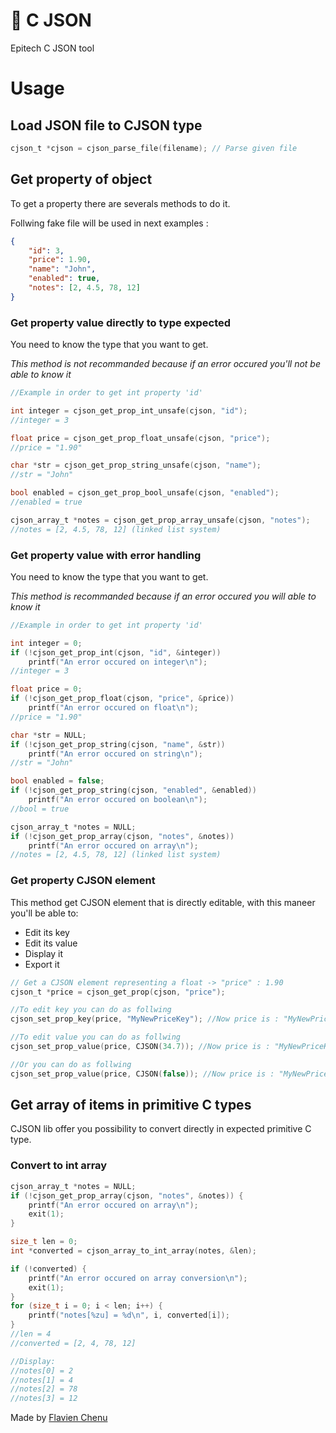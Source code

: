 # 🔡 C JSON
Epitech C JSON tool

# Usage
## Load JSON file to CJSON type
```c
cjson_t *cjson = cjson_parse_file(filename); // Parse given file
```

## Get property of object
To get a property there are severals methods to do it.

Follwing fake file will be used in next examples :
```json
{
    "id": 3,
    "price": 1.90,
    "name": "John",
    "enabled": true,
    "notes": [2, 4.5, 78, 12]
}
```

### Get property value directly to type expected
You need to know the type that you want to get.


*This method is not recommanded because if an error occured you'll not be able to know it*

```c
//Example in order to get int property 'id'

int integer = cjson_get_prop_int_unsafe(cjson, "id");
//integer = 3

float price = cjson_get_prop_float_unsafe(cjson, "price");
//price = "1.90"

char *str = cjson_get_prop_string_unsafe(cjson, "name");
//str = "John"

bool enabled = cjson_get_prop_bool_unsafe(cjson, "enabled");
//enabled = true

cjson_array_t *notes = cjson_get_prop_array_unsafe(cjson, "notes");
//notes = [2, 4.5, 78, 12] (linked list system)

```

### Get property value with error handling
You need to know the type that you want to get.

*This method is recommanded because if an error occured you will able to know it*

```c
//Example in order to get int property 'id'

int integer = 0;
if (!cjson_get_prop_int(cjson, "id", &integer))
    printf("An error occured on integer\n");
//integer = 3

float price = 0;
if (!cjson_get_prop_float(cjson, "price", &price))
    printf("An error occured on float\n");
//price = "1.90"

char *str = NULL;
if (!cjson_get_prop_string(cjson, "name", &str))
    printf("An error occured on string\n");
//str = "John"

bool enabled = false;
if (!cjson_get_prop_string(cjson, "enabled", &enabled))
    printf("An error occured on boolean\n");
//bool = true

cjson_array_t *notes = NULL;
if (!cjson_get_prop_array(cjson, "notes", &notes))
    printf("An error occured on array\n");
//notes = [2, 4.5, 78, 12] (linked list system)
```

### Get property CJSON element
This method get CJSON element that is directly editable, with this maneer you'll be able to:
- Edit its key
- Edit its value
- Display it
- Export it

```c
// Get a CJSON element representing a float -> "price" : 1.90
cjson_t *price = cjson_get_prop(cjson, "price");

//To edit key you can do as follwing
cjson_set_prop_key(price, "MyNewPriceKey"); //Now price is : "MyNewPriceKey" : 1.90

//To edit value you can do as follwing
cjson_set_prop_value(price, CJSON(34.7)); //Now price is : "MyNewPriceKey" : 34.7

//Or you can do as follwing
cjson_set_prop_value(price, CJSON(false)); //Now price is : "MyNewPriceKey" : false
```

## Get array of items in primitive C types
CJSON lib offer you possibility to convert directly in expected primitive C type.

### Convert to int array
```c
cjson_array_t *notes = NULL;
if (!cjson_get_prop_array(cjson, "notes", &notes)) {
    printf("An error occured on array\n");
    exit(1);
}

size_t len = 0;
int *converted = cjson_array_to_int_array(notes, &len);

if (!converted) {
    printf("An error occured on array conversion\n");
    exit(1);
}
for (size_t i = 0; i < len; i++) {
    printf("notes[%zu] = %d\n", i, converted[i]);
}
//len = 4
//converted = [2, 4, 78, 12]

//Display:
//notes[0] = 2
//notes[1] = 4
//notes[2] = 78
//notes[3] = 12
```

Made by [Flavien Chenu](https://github.com/flavien-chenu)
